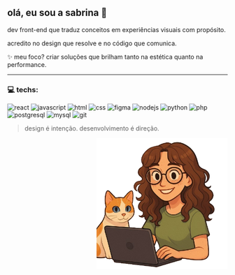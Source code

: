 ## olá, eu sou a sabrina 👋

dev front-end que traduz conceitos em experiências visuais com propósito.

acredito no design que resolve e no código que comunica.

✨ meu foco? criar soluções que brilham tanto na estética quanto na performance.

---

### 💻 techs:
![react](https://img.shields.io/badge/react-61dafb?style=for-the-badge&logo=react&logoColor=000)
![javascript](https://img.shields.io/badge/javascript-f7df1e?style=for-the-badge&logo=javascript&logoColor=000)
![html](https://img.shields.io/badge/html5-e34f26?style=for-the-badge&logo=html5&logoColor=fff)
![css](https://img.shields.io/badge/css3-1572b6?style=for-the-badge&logo=css3&logoColor=fff)
![figma](https://img.shields.io/badge/figma-f24e1e?style=for-the-badge&logo=figma&logoColor=fff)
![nodejs](https://img.shields.io/badge/node.js-339933?style=for-the-badge&logo=node.js&logoColor=fff)
![python](https://img.shields.io/badge/python-3776ab?style=for-the-badge&logo=python&logoColor=fff)
![php](https://img.shields.io/badge/php-777bb4?style=for-the-badge&logo=php&logoColor=fff)
![postgresql](https://img.shields.io/badge/postgresql-4169e1?style=for-the-badge&logo=postgresql&logoColor=fff)
![mysql](https://img.shields.io/badge/mysql-4479a1?style=for-the-badge&logo=mysql&logoColor=fff)
![git](https://img.shields.io/badge/git-f05032?style=for-the-badge&logo=git&logoColor=fff)

> design é intenção. desenvolvimento é direção.

<p align="right">
  <img src="./sabrinafreitas.png" alt="bonequinha programando" width="300"/>
</p>
